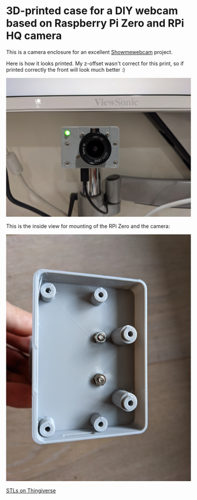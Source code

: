 # 3D-printed case for a DIY webcam based on Raspberry Pi Zero and RPi HQ camera 

This is a camera enclosure for an excellent [Showmewebcam](https://github.com/showmewebcam/showmewebcam) project. 

Here is how it looks printed. My z-offset wasn't correct for this print, so if printed correctly the front will look much better :)  

![Front View](photos/assembled.jpg)


This is the inside view for mounting of the RPi Zero and the camera:

![Case vack](photos/case_back.jpg)

[STLs on Thingiverse](https://www.thingiverse.com/thing:4646780)
